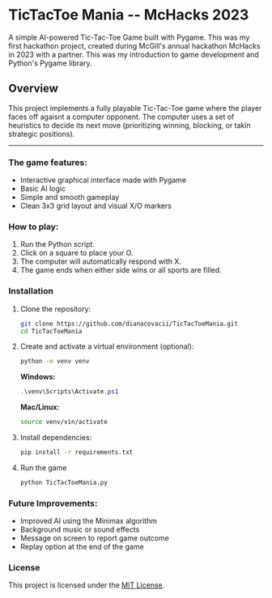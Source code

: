 # TicTacToe Mania -- McHacks 2023
A simple AI-powered Tic-Tac-Toe Game built with Pygame. 
This was my first hackathon project, created during McGill's annual hackathon McHacks in 2023 with a partner. This was my introduction to game development and Python's Pygame library.

## Overview
This project implements a fully playable Tic-Tac-Toe game where the player faces off agaisnt a computer opponent. The computer uses a set of heuristics to decide its next move (prioritizing winning, blocking, or takin strategic positions). 

--- 

### The game features: 
   - Interactive graphical interface made with Pygame
   - Basic AI logic
   - Simple and smooth gameplay
   - Clean 3x3 grid layout and visual X/O markers

### How to play: 
1. Run the Python script.
2. Click on a square to place your O.
3. The computer will automatically respond with X.
4. The game ends when either side wins or all sports are filled.

### Installation
1. Clone the repository:
   
   ```bash
   git clone https://github.com/dianacovacii/TicTacToeMania.git
   cd TicTacToeMania
   ```
   
2. Create and activate a virtual environment (optional):
   
   ```bash
   python -m venv venv
   ```

    **Windows:**
   ``` powershell
   .\venv\Scripts\Activate.ps1
   ```

    **Mac/Linux:**
   ```bash
   source venv/vin/activate
   ```
   
3. Install dependencies:

   ```bash
   pip install -r requirements.txt
   ```
   
4. Run the game

   ```bash
   python TicTacToeMania.py
   ```

### Future Improvements: 
   - Improved AI using the Minimax algorithm
   - Background music or sound effects
   - Message on screen to report game outcome
   - Replay option at the end of the game


### License
This project is licensed under the [MIT License](LICENSE).
